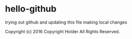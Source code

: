 # hello-github
trying out github
and updating this file
making local changes

Copyright (c) 2016 Copyright Holder All Rights Reserved.
